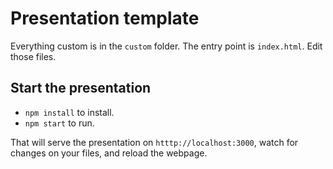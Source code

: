 # Presentation template

Everything custom is in the `custom` folder. The entry point is `index.html`. Edit those files.

## Start the presentation

* `npm install` to install.
* `npm start` to run.

That will serve the presentation on `htttp://localhost:3000`, watch for changes on your files, and reload the webpage.
